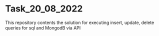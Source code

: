 # Task_20_08_2022
This repository contents the solution for executing insert, update, delete queries for sql and MongodB via API

